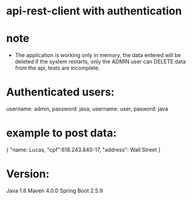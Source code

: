 # api-rest-client with authentication

# note
- The application is working only in memory, the data entered will be deleted if the system restarts, only the ADMIN user can DELETE data from the api, tests are incomplete.

# Authenticated users:

 username: admin, password: java, 
 username: user, pasword: java

# example to post data:

{
	"name: Lucas,
	"cpf":618.243.840-17,
	"address": Wall Street
}

# Version:
  Java 1.8
  Maven 4.0.0
  Spring Boot 2.5.9


